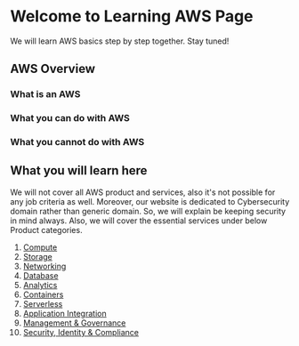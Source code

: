 # Welcome to Learning AWS Page
We will learn AWS basics step by step together. Stay tuned!

## AWS Overview
### What is an AWS
### What you can do with AWS
### What you cannot do with AWS

## What you will learn here
We will not cover all AWS product and services, also it's not possible for any job criteria as well. Moreover, our website is dedicated to Cybersecurity domain rather than generic domain. So, we will explain be keeping security in mind always.
Also, we will cover the essential services under below Product categories.

1. [Compute](compute)
2. [Storage](storage)
3. [Networking](networking)
4. [Database](database)
5. [Analytics](analytics)
6. [Containers](containers)
7. [Serverless](serverless)
8. [Application Integration](application-integration)
9. [Management & Governance](management-and-governance)
10. [Security, Identity & Compliance](security-identity-compliance)
